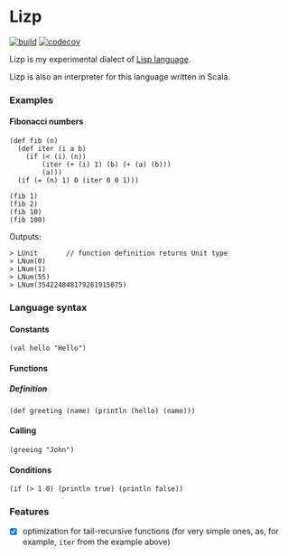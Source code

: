 # Lizp

[![build](https://img.shields.io/github/workflow/status/wlad031/lizp/Scala%20CI?label=CI&logo=GitHub&style=flat-square)](https://github.com/wlad031/lizp/actions)
[![codecov](https://img.shields.io/codecov/c/github/wlad031/lizp?label=cov&logo=Codecov&style=flat-square)](https://codecov.io/gh/wlad031/lizp)

Lizp is my experimental dialect of [Lisp language](https://en.wikipedia.org/wiki/Lisp_(programming_language)).

Lizp is also an interpreter for this language written in Scala.

### Examples

#### Fibonacci numbers
```
(def fib (n)
  (def iter (i a b)
    (if (< (i) (n)) 
        (iter (+ (i) 1) (b) (+ (a) (b)))
        (a)))
  (if (= (n) 1) 0 (iter 0 0 1)))

(fib 1)
(fib 2)
(fib 10)
(fib 100)
```
Outputs:
```
> LUnit       // function definition returns Unit type
> LNum(0)
> LNum(1)
> LNum(55)
> LNum(354224848179261915075)
```

### Language syntax

#### Constants
```
(val hello "Hello")
```

#### Functions

##### Definition
```
(def greeting (name) (println (hello) (name)))
```

#### Calling
```
(greeing "John")
```

#### Conditions
```
(if (> 1 0) (println true) (println false))
```

### Features

- [x] optimization for tail-recursive functions (for very simple ones, as, for example, `iter` from the example above)

